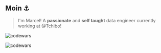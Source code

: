 ## Moin :anchor:
> I'm Marcel! A **passionate** and **self taught** data engineer currently working at @Tchibo!

![codewars](https://www.codewars.com/users/marcelschliesser/badges/micro)

![codewars](https://img.shields.io/badge/LinkedIn-0077B5?style=for-the-badge&logo=linkedin&logoColor=white)